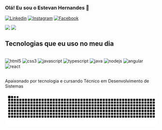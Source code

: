 ### Olá! Eu sou o Estevan Hernandes 👋

[![Linkedin](https://img.shields.io/badge/LinkedIn-0077B5?style=for-the-badge&logo=linkedin&logoColor=white)](https://www.linkedin.com/in/estevan-hernandes-5426b1210/)
[![Instagram](https://img.shields.io/badge/Instagram-E4405F?style=for-the-badge&logo=instagram&logoColor=white)](https://www.instagram.com/eshernandes/)
[![Facebook](https://img.shields.io/badge/Facebook-1877F2?style=for-the-badge&logo=facebook&logoColor=white)](https://www.facebook.com/estevan.hernandes.357/)

<div>
    <img height="175em" src="https://github-readme-stats.vercel.app/api?username=estevan324&show_icons=true&theme=dracula">
    <img height="175em" src="https://github-readme-stats.vercel.app/api/top-langs/?username=estevan324&layout=compact&langs_count=16&theme=dracula">
</div>

## Tecnologias que eu uso no meu dia

<div style="display: inline_block"><br>
    <img align="center" alt="html5" src="https://img.shields.io/badge/HTML5-E34F26?style=for-the-badge&logo=html5&logoColor=white">
    <img align="center" alt="css3" src="https://img.shields.io/badge/CSS3-1572B6?style=for-the-badge&logo=css3&logoColor=white">
    <img align="center" alt="javascript" src="https://img.shields.io/badge/JavaScript-F7DF1E?style=for-the-badge&logo=javascript&logoColor=black">
    <img align="center" alt="typescript" src="https://img.shields.io/badge/TypeScript-007ACC?style=for-the-badge&logo=typescript&logoColor=white">
    <img align="center" alt="java" src="https://img.shields.io/badge/Java-ED8B00?style=for-the-badge&logo=java&logoColor=white">
    <img align="center" alt="nodejs" src="https://img.shields.io/badge/Node.js-43853D?style=for-the-badge&logo=node.js&logoColor=white">
    <img align="center" alt="angular" src="https://img.shields.io/badge/Angular-DD0031?style=for-the-badge&logo=angular&logoColor=white">
    <img align="center" alt="react" src="https://img.shields.io/badge/React-20232A?style=for-the-badge&logo=react&logoColor=61DAFB">
</div><br>

Apaixonado por tecnologia e cursando Técnico em Desenvolvimento de Sistemas

![Snake animation](https://github.com/estevan324/estevan324/blob/output/github-contribution-grid-snake.svg)

